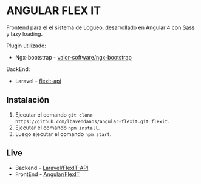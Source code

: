 # ANGULAR FLEX IT
Frontend para el el sistema de Logueo, desarrollado en Angular 4 con Sass y lazy loading.

Plugin utilizado:
* Ngx-bootstrap - [valor-software/ngx-bootstrap](https://github.com/valor-software/ngx-bootstrap)

BackEnd:
* Laravel - [flexit-api](https://github.com/lbavendanos/laravel-flexit-api)

## Instalación

1. Ejecutar el comando `git clone https://github.com/lbavendanos/angular-flexit.git flexit`.
2. Ejecutar el comando `npm install`.
4. Luego ejecutar el comando `npm start`.

## Live

* Backend - [Laravel/FlexIT-API](https://flexit-api.herokuapp.com/)
* FrontEnd - [Angular/FlexIT](https://flexit.herokuapp.com/)